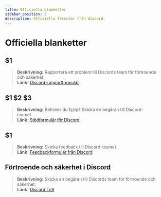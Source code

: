 ```yaml
---
title: Officiella blanketter
sidebar_position: 3
description: Officiella formulär från discord.
---
```


# Officiella blanketter

## $1 
> __Beskrivning:__ Rapportera ett problem till Discords team för förtroende och säkerhet.   <br/>
__Länk:__ [Discord-rapportformulär](https://dis.gd/report)

## $1 $2 $3 
> __Beskrivning:__ Behöver du hjälp? Skicka en begäran till Discord-teamet.   <br/>
__Länk:__  [Stödformulär för Discord](https://dis.gd/contact)

## $1 
> __Beskrivning:__ Skicka feedback till Discord-teamet.   <br/>
__Länk:__  [Feedbackformulär från Discord](https://dis.gd/feedback)


## Förtroende och säkerhet i Discord 
> __Beskrivning:__ Skicka en begäran till Discords team för förtroende och säkerhet.   <br/>
__Länk:__ [Discord TnS](https://dis.gd/request)
